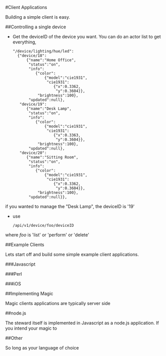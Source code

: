 #Client Applications

Building a simple client is easy.

##Controlling a single device

* Get the deviceID of the device you want. You can do an actor list to get everything, 

      "/device/lighting/hue/led":
        {"device/18":
            {"name":"Home Office",
             "status":"on",
             "info":
                {"color":
                    {"model":"cie1931",
                     "cie1931":
                        {"x":0.3362,
                         "y":0.3604}},
                 "brightness":100},
             "updated":null},
         "device/19":
            {"name":"Desk Lamp",
             "status":"on",
             "info":
                {"color":
                    {"model":"cie1931",
                     "cie1931":
                        {"x":0.3363,
                         "y":0.3604}},
                 "brightness":100},
             "updated":null},
         "device/20":
            {"name":"Sitting Room",
             "status":"on",
             "info":
                {"color":
                    {"model":"cie1931",
                     "cie1931":
                        {"x":0.3362,
                         "y":0.3604}},
                 "brightness":100},
             "updated":null}},

if you wanted to manage the "Desk Lamp", the deviceID is '19'

* use 

      /api/v1/device/foo/deviceID

where _foo_ is 'list' or 'perform' or 'delete'

##Example Clients

Lets start off and build some simple example client applications.

###Javascript


###Perl


###iOS


##Implementing Magic

Magic clients applications are typically server side


##node.js

The steward itself is implemented in Javascript as a node.js application. If you intend your magic to 


##Other

So long as your language of choice

